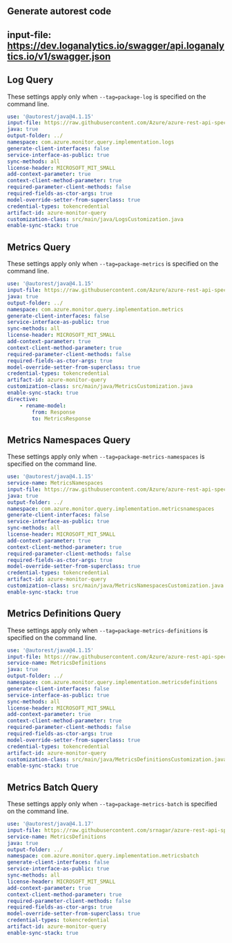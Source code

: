 ## Generate autorest code
## input-file: https://dev.loganalytics.io/swagger/api.loganalytics.io/v1/swagger.json

## Log Query 
These settings apply only when `--tag=package-log` is specified on the command line.

``` yaml $(tag) == 'package-log'
use: '@autorest/java@4.1.15'
input-file: https://raw.githubusercontent.com/Azure/azure-rest-api-specs/605407bc0c1a133018285f550d01175469cb3c3a/specification/operationalinsights/data-plane/Microsoft.OperationalInsights/stable/2022-10-27/OperationalInsights.json
java: true
output-folder: ../
namespace: com.azure.monitor.query.implementation.logs
generate-client-interfaces: false
service-interface-as-public: true
sync-methods: all
license-header: MICROSOFT_MIT_SMALL
add-context-parameter: true
context-client-method-parameter: true
required-parameter-client-methods: false 
required-fields-as-ctor-args: true
model-override-setter-from-superclass: true
credential-types: tokencredential
artifact-id: azure-monitor-query
customization-class: src/main/java/LogsCustomization.java
enable-sync-stack: true
```

## Metrics Query
These settings apply only when `--tag=package-metrics` is specified on the command line.

``` yaml $(tag) == 'package-metrics'
use: '@autorest/java@4.1.15'
input-file: https://raw.githubusercontent.com/Azure/azure-rest-api-specs/dba6ed1f03bda88ac6884c0a883246446cc72495/specification/monitor/resource-manager/Microsoft.Insights/stable/2018-01-01/metrics_API.json
java: true
output-folder: ../
namespace: com.azure.monitor.query.implementation.metrics
generate-client-interfaces: false
service-interface-as-public: true
sync-methods: all
license-header: MICROSOFT_MIT_SMALL
add-context-parameter: true
context-client-method-parameter: true
required-parameter-client-methods: false 
required-fields-as-ctor-args: true
model-override-setter-from-superclass: true
credential-types: tokencredential
artifact-id: azure-monitor-query
customization-class: src/main/java/MetricsCustomization.java
enable-sync-stack: true
directive:
    - rename-model:
        from: Response
        to: MetricsResponse
```

## Metrics Namespaces Query
These settings apply only when `--tag=package-metrics-namespaces` is specified on the command line.

``` yaml $(tag) == 'package-metrics-namespaces'
use: '@autorest/java@4.1.15'
service-name: MetricsNamespaces
input-file: https://raw.githubusercontent.com/Azure/azure-rest-api-specs/dba6ed1f03bda88ac6884c0a883246446cc72495/specification/monitor/resource-manager/Microsoft.Insights/preview/2017-12-01-preview/metricNamespaces_API.json
java: true
output-folder: ../
namespace: com.azure.monitor.query.implementation.metricsnamespaces
generate-client-interfaces: false
service-interface-as-public: true
sync-methods: all
license-header: MICROSOFT_MIT_SMALL
add-context-parameter: true
context-client-method-parameter: true
required-parameter-client-methods: false 
required-fields-as-ctor-args: true
model-override-setter-from-superclass: true
credential-types: tokencredential
artifact-id: azure-monitor-query
customization-class: src/main/java/MetricsNamespacesCustomization.java
enable-sync-stack: true
```

## Metrics Definitions Query
These settings apply only when `--tag=package-metrics-definitions` is specified on the command line.

``` yaml $(tag) == 'package-metrics-definitions'
use: '@autorest/java@4.1.15'
input-file: https://raw.githubusercontent.com/Azure/azure-rest-api-specs/dba6ed1f03bda88ac6884c0a883246446cc72495/specification/monitor/resource-manager/Microsoft.Insights/stable/2018-01-01/metricDefinitions_API.json
service-name: MetricsDefinitions
java: true
output-folder: ../
namespace: com.azure.monitor.query.implementation.metricsdefinitions
generate-client-interfaces: false
service-interface-as-public: true
sync-methods: all
license-header: MICROSOFT_MIT_SMALL
add-context-parameter: true
context-client-method-parameter: true
required-parameter-client-methods: false 
required-fields-as-ctor-args: true
model-override-setter-from-superclass: true
credential-types: tokencredential
artifact-id: azure-monitor-query
customization-class: src/main/java/MetricsDefinitionsCustomization.java
enable-sync-stack: true
```


## Metrics Batch Query
These settings apply only when `--tag=package-metrics-batch` is specified on the command line.

``` yaml $(tag) == 'package-metrics-batch'
use: '@autorest/java@4.1.17'
input-file: https://raw.githubusercontent.com/srnagar/azure-rest-api-specs/154cb5c6d5bdd2b183ea8d9d1b7e5bbd0caa625b/specification/monitor/data-plane/Microsoft.Insights/preview/2023-05-01-preview/metricBatch.json
service-name: MetricsDefinitions
java: true
output-folder: ../
namespace: com.azure.monitor.query.implementation.metricsbatch
generate-client-interfaces: false
service-interface-as-public: true
sync-methods: all
license-header: MICROSOFT_MIT_SMALL
add-context-parameter: true
context-client-method-parameter: true
required-parameter-client-methods: false 
required-fields-as-ctor-args: true
model-override-setter-from-superclass: true
credential-types: tokencredential
artifact-id: azure-monitor-query
enable-sync-stack: true
```
